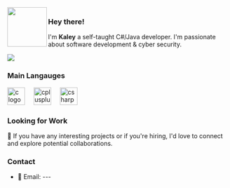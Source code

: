 <img align="left" src="transparent-blue-flower-plant-petal-blue-and-white-porcelain-5d9a3c837b3703.6782001115703891235047.png" width="90">

### Hey there!

I'm **Kaley**  a self-taught C#/Java developer. I'm passionate about software development & cyber security. 


![](https://komarev.com/ghpvc/?username=kaleyyyy&color=2a6acb)
### Main Langauges
<div align="left">
  <img src="https://cdn.jsdelivr.net/gh/devicons/devicon/icons/c/c-line.svg" height="40" alt="c logo"  />
  <img width="12" />
  <img src="https://cdn.jsdelivr.net/gh/devicons/devicon/icons/cplusplus/cplusplus-line.svg" height="40" alt="cplusplus logo"  />
  <img width="12" />
  <img src="https://cdn.jsdelivr.net/gh/devicons/devicon/icons/csharp/csharp-line.svg" height="40" alt="csharp logo"  />
</div>

### Looking for Work

💼 If you have any interesting projects or if you're hiring, I'd love to connect and explore potential collaborations.


### Contact 
- 📧 Email: ---
